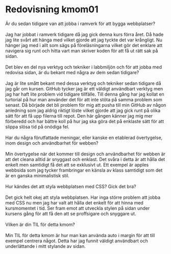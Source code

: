 ---
---
Redovisning kmom01
=========================

Är du sedan tidigare van att jobba i ramverk för att bygga webbplatser?
<br><br>
Jag har jobbat i ramverk tidigare då jag gick denna kurs förra året. Då hade jag lite svårt att hänga med vilket gjorde att jag tyckte det var krångligt. Nu hänger jag med i allt som sägs på föreläsningarna vilket gör det enklare att navigera sig runt och hitta vart man skriver koden för att få ut rätt sak på sidan.
<br><br>
Det blev en del nya verktyg och tekniker i labbmiljön och för att jobba med redovisa sidan, är du bekant med några av dem sedan tidigare?
<br><br>
Jag är lite smått bekant med dessa verktyg och tekniker sedan tidigare då jag går om kursen. GitHub tycker jag är ett väldigt användbart verktyg men jag har haft lite problem vid tidigare tillfälle. Till denna gång har jag kollat en turtorial på hur man använder det för att inte stöta på samma problem som senast. Då började det bli problem för mig att pusha till min GitHub av någon anledning som jag aldrig riktigt löste vilket gjorde att jag gick runt på olika sätt för att få upp filerna till repot. Den här gången känner jag mig mer förberedd och har bättre koll på hur jag ska göra det på enklaste sätt för att slippa slösa tid på onödiga fel.
<br><br>
Har du några förutfattade meningar, eller kanske en etablerad övertygelse, inom design och användbarhet för webben?
<br><br>
Min övertygelse när det kommer till design och användbarhet för webben är att det cleana alltid är snyggast och enklast. Det svåra i detta är att hålla det enkelt men samtidigt få det att se exklusivt ut. Ett exempel är apples webbsida som jag tycker frambringar en känsla av klass samtidigt som det är en ganska minimalistisk stil.
<br><br>
Hur kändes det att styla webbplatsen med CSS? Gick det bra?
<br><br>
Det gick helt okej att styla webbplatsen. Har inga större problem att jobba med CSS nu men jag har valt att hålla det enkelt för att hinna med kursmomentet i tid. Ser fram emot att utveckla stylen på sidan under kursens gång för att få den att se proffsigare och snyggare ut.
<br><br>
Vilken är din TIL för detta kmom?
<br><br>
Min TIL för detta kmom är hur man kan använda auto i margin för att till exempel centrera något. Detta har jag funnit väldigt användbart och underlättande i mitt stylande av sidan.
